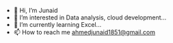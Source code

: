 - 👋 Hi, I’m Junaid
- 👀 I’m interested in Data analysis, cloud development...
- 🌱 I’m currently learning Excel...
- 📫 How to reach me ahmedjunaid1851@gmail.com

<!---
Junaid1851/Junaid1851 is a ✨ special ✨ repository because its `README.md` (this file) appears on your GitHub profile.
You can click the Preview link to take a look at your changes.
--->
